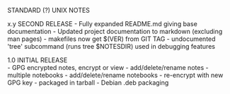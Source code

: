 STANDARD (?) UNIX NOTES

x.y	SECOND RELEASE
	- Fully expanded README.md giving base documentation
	- Updated project documentation to markdown (excluding 
	  man pages)
	- makefiles now get $(VER) from GIT TAG
	- undocumented 'tree' subcommand (runs tree $NOTESDIR) 
          used in debugging features

1.0 	INITIAL RELEASE  
        - GPG encrypted notes, encrypt or view
        - add/delete/rename notes
        - multiple notebooks
        - add/delete/rename notebooks
        - re-encrypt with new GPG key
	- packaged in tarball
	- Debian .deb packaging
